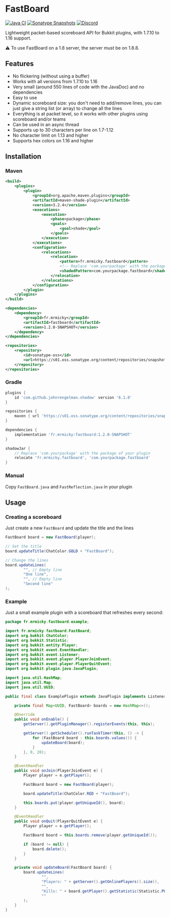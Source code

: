 # FastBoard
[![Java CI](https://github.com/MrMicky-FR/FastBoard/actions/workflows/build.yml/badge.svg)](https://github.com/MrMicky-FR/FastBoard/actions/workflows/build.yml)
[![Sonatype Snapshots](https://img.shields.io/nexus/s/fr.mrmicky/fastboard?label=sonatype%20snapshots&server=https%3A%2F%2Fs01.oss.sonatype.org)](pom.xml)
[![Discord](https://img.shields.io/discord/390919659874156560.svg?colorB=7289da&label=discord&logo=discord&logoColor=white)](https://discord.gg/q9UwaBT)

Lightweight packet-based scoreboard API for Bukkit plugins, with 1.7.10 to 1.16 support.

⚠️ To use FastBoard on a 1.8 server, the server must be on 1.8.8.

## Features

* No flickering (without using a buffer)
* Works with all versions from 1.7.10 to 1.16
* Very small (around 550 lines of code with the JavaDoc) and no dependencies
* Easy to use
* Dynamic scoreboard size: you don't need to add/remove lines, you can just give a string list (or array) to change all the lines
* Everything is at packet level, so it works with other plugins using scoreboard and/or teams
* Can be used in an async thread
* Supports up to 30 characters per line on 1.7-1.12
* No character limit on 1.13 and higher
* Supports hex colors on 1.16 and higher

## Installation

### Maven
```xml
<build>
    <plugins>
        <plugin>
            <groupId>org.apache.maven.plugins</groupId>
            <artifactId>maven-shade-plugin</artifactId>
            <version>3.2.4</version>
            <executions>
                <execution>
                    <phase>package</phase>
                    <goals>
                        <goal>shade</goal>
                    </goals>
                </execution>
            </executions>
            <configuration>
                <relocations>
                    <relocation>
                        <pattern>fr.mrmicky.fastboard</pattern>
                        <!-- Replace 'com.yourpackage' with the package of your plugin ! -->
                        <shadedPattern>com.yourpackage.fastboard</shadedPattern>
                    </relocation>
                </relocations>
            </configuration>
        </plugin>
    </plugins>
</build>
```
```xml
<dependencies>
    <dependency>
        <groupId>fr.mrmicky</groupId>
        <artifactId>fastboard</artifactId>
        <version>1.2.0-SNAPSHOT</version>
    </dependency>
</dependencies>
```
```xml
<repositories>
    <repository>
        <id>sonatype-oss</id>
        <url>https://s01.oss.sonatype.org/content/repositories/snapshots/</url>
    </repository>
</repositories>
```

### Gradle

```groovy
plugins {
    id 'com.github.johnrengelman.shadow' version '6.1.0'
}
```
```groovy
repositories {
    maven { url 'https://s01.oss.sonatype.org/content/repositories/snapshots/' }
}
```
```groovy
dependencies {
    implementation 'fr.mrmicky:fastboard:1.2.0-SNAPSHOT'
}
```
```groovy
shadowJar {
    // Replace 'com.yourpackage' with the package of your plugin 
    relocate 'fr.mrmicky.fastboard', 'com.yourpackage.fastboard'
}
```

### Manual

Copy `FastBoard.java` and `FastReflection.java` in your plugin

## Usage

### Creating a scoreboard

Just create a new `FastBoard` and update the title and the lines

```java
FastBoard board = new FastBoard(player);

// Set the title
board.updateTitle(ChatColor.GOLD + "FastBoard");

// Change the lines
board.updateLines(
        "", // Empty line
        "One line",
        "", // Empty line
        "Second line"
);
```

### Example

Just a small example plugin with a scoreboard that refreshes every second:

```java
package fr.mrmicky.fastboard.example;

import fr.mrmicky.fastboard.FastBoard;
import org.bukkit.ChatColor;
import org.bukkit.Statistic;
import org.bukkit.entity.Player;
import org.bukkit.event.EventHandler;
import org.bukkit.event.Listener;
import org.bukkit.event.player.PlayerJoinEvent;
import org.bukkit.event.player.PlayerQuitEvent;
import org.bukkit.plugin.java.JavaPlugin;

import java.util.HashMap;
import java.util.Map;
import java.util.UUID;

public final class ExamplePlugin extends JavaPlugin implements Listener {

    private final Map<UUID, FastBoard> boards = new HashMap<>();

    @Override
    public void onEnable() {
        getServer().getPluginManager().registerEvents(this, this);

        getServer().getScheduler().runTaskTimer(this, () -> {
            for (FastBoard board : this.boards.values()) {
                updateBoard(board);
            }
        }, 0, 20);
    }

    @EventHandler
    public void onJoin(PlayerJoinEvent e) {
        Player player = e.getPlayer();

        FastBoard board = new FastBoard(player);

        board.updateTitle(ChatColor.RED + "FastBoard");

        this.boards.put(player.getUniqueId(), board);
    }

    @EventHandler
    public void onQuit(PlayerQuitEvent e) {
        Player player = e.getPlayer();

        FastBoard board = this.boards.remove(player.getUniqueId());

        if (board != null) {
            board.delete();
        }
    }

    private void updateBoard(FastBoard board) {
        board.updateLines(
                "",
                "Players: " + getServer().getOnlinePlayers().size(),
                "",
                "Kills: " + board.getPlayer().getStatistic(Statistic.PLAYER_KILLS),
                ""
        );
    }
}
```
